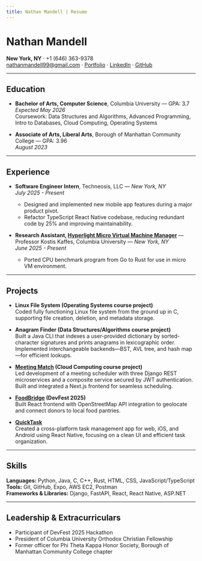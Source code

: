 ```yaml
---
title: Nathan Mandell | Resume
---
```

# Nathan Mandell

**New York, NY** · +1 (646) 363-9378  
[nathanmandell99@gmail.com](mailto:nathanmandell99@gmail.com) · [Portfolio](https://nathanmandell99.github.io/portfolio/) · [LinkedIn](https://www.linkedin.com/in/nathan-mandell-a667962a1/) · [GitHub](https://github.com/nathanmandell99)

---

## Education

- **Bachelor of Arts, Computer Science**, Columbia University — GPA: 3.7  
  *Expected May 2026*  
  Coursework: Data Structures and Algorithms, Advanced Programming, Intro to Databases, Cloud Computing, Operating Systems

- **Associate of Arts, Liberal Arts**, Borough of Manhattan Community College — GPA: 3.96  
  *August 2023*

---

## Experience

- **Software Engineer Intern**, Techneosis, LLC — *New York, NY*  
  *July 2025 - Present*  
  - Designed and implemented new mobile app features during a major product pivot.  
  - Refactor TypeScript React Native codebase, reducing redundant code by 25% and improving maintainability.

- **Research Assistant, [Hyperlight Micro Virtual Machine Manager](https://opensource.microsoft.com/blog/2024/11/07/introducing-hyperlight-virtual-machine-based-security-for-functions-at-scale/)** — Professor Kostis Kaffes, Columbia University — *New York, NY*  
  *June 2025 - Present*  
  - Ported CPU benchmark program from Go to Rust for use in micro VM environment.

---

## Projects

- **Linux File System (Operating Systems course project)**  
  Coded fully functioning Linux file system from the ground up in C, supporting file creation, deletion, and metadata storage.

- **Anagram Finder (Data Structures/Algorithms course project)**  
  Built a Java CLI that indexes a user-provided dictionary by sorted-character signatures and prints anagrams in lexicographic order. Implemented interchangeable backends—BST, AVL tree, and hash map—for efficient lookups.

- **[Meeting Match](https://github.com/Meeting-Match/) (Cloud Computing course project)**  
  Led development of a meeting scheduler with three Django REST microservices and a composite service secured by JWT authentication. Built and integrated a Next.js frontend for seamless scheduling.

- **[FoodBridge](https://github.com/FoodBridge-2025/foodbridge-ui) (DevFest 2025)**  
  Built React frontend with OpenStreetMap API integration to geolocate and connect donors to local food pantries.

- **[QuickTask](https://github.com/nathanmandell99/QuickTask)**  
  Created a cross-platform task management app for web, iOS, and Android using React Native, focusing on a clean UI and efficient task organization.

---

## Skills

**Languages:** Python, Java, C, C++, Rust, HTML, CSS, JavaScript/TypeScript  
**Tools:** Git, GitHub, Expo, AWS EC2, Postman  
**Frameworks & Libraries:** Django, FastAPI, React, React Native, ASP.NET

---

## Leadership & Extracurriculars

- Participant of DevFest 2025 Hackathon  
- President of Columbia University Orthodox Christian Fellowship  
- Former officer for Phi Theta Kappa Honor Society, Borough of Manhattan Community College chapter
